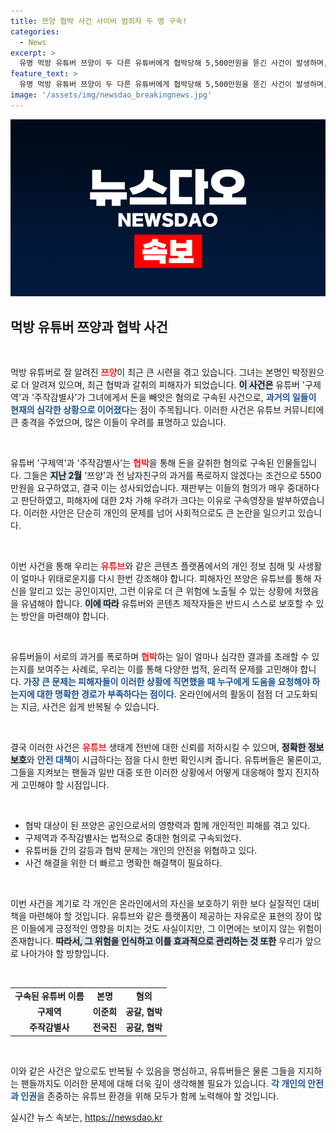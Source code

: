 ```yaml
---
title: 쯔양 협박 사건 사이버 범죄자 두 명 구속!
categories:
  - News
excerpt: >
  유명 먹방 유튜버 쯔양이 두 다른 유튜버에게 협박당해 5,500만원을 뜯긴 사건이 발생하며, 이들은 구속됐다. 피해자에 대한 2차 가해 우려로 법원은 구속영장을 발부했다. 사건의 전말을 알고 싶다면 클릭하세요!
feature_text: >
  유명 먹방 유튜버 쯔양이 두 다른 유튜버에게 협박당해 5,500만원을 뜯긴 사건이 발생하며, 이들은 구속됐다. 피해자에 대한 2차 가해 우려로 법원은 구속영장을 발부했다. 사건의 전말을 알고 싶다면 클릭하세요!
image: '/assets/img/newsdao_breakingnews.jpg'
---
```


<p><img src="/assets/img/newsdao_breakingnews.jpg" alt="ontimetimes 속보" /></p>

<h2 data-ke-size="size26">먹방 유튜버 쯔양과 협박 사건</h2>

<p data-ke-size="size16">&nbsp;</p>

<p>먹방 유튜버로 잘 알려진 <b><span style="color: #ee2323;">쯔양</span></b>이 최근 큰 시련을 겪고 있습니다. 그녀는 본명인 박정원으로 더 알려져 있으며, 최근 협박과 갈취의 피해자가 되었습니다. <b><span style="background-color: #21538527;">이 사건은</span></b> 유튜버 '구제역'과 '주작감별사'가 그녀에게서 돈을 빼앗은 혐의로 구속된 사건으로, <b><span style="color: #1a5490;">과거의 일들이 현재의 심각한 상황으로 이어졌다</span></b>는 점이 주목됩니다. 이러한 사건은 유튜브 커뮤니티에 큰 충격을 주었으며, 많은 이들이 우려를 표명하고 있습니다.</p>

<p data-ke-size="size16">&nbsp;</p>

<p>유튜버 '구제역'과 '주작감별사'는 <b><span style="color: #ee2323;">협박</span></b>을 통해 돈을 갈취한 혐의로 구속된 인물들입니다. 그들은 <b><span style="background-color: #21538527;">지난 2월</span></b> '쯔양'과 전 남자친구의 과거를 폭로하지 않겠다는 조건으로 5500만원을 요구하였고, 결국 이는 성사되었습니다. 재판부는 이들의 혐의가 매우 중대하다고 판단하였고, 피해자에 대한 2차 가해 우려가 크다는 이유로 구속영장을 발부하였습니다. 이러한 사안은 단순히 개인의 문제를 넘어 사회적으로도 큰 논란을 일으키고 있습니다.</p>

<p data-ke-size="size16">&nbsp;</p>

<p>이번 사건을 통해 우리는 <b><span style="color: #ee2323;">유튜브</span></b>와 같은 콘텐츠 플랫폼에서의 개인 정보 침해 및 사생활이 얼마나 위태로운지를 다시 한번 강조해야 합니다. 피해자인 쯔양은 유튜브를 통해 자신을 알리고 있는 공인이지만, 그런 이유로 더 큰 위험에 노출될 수 있는 상황에 처했음을 유념해야 합니다. <b><span style="background-color: #21538527;">이에 따라</span></b> 유튜버와 콘텐츠 제작자들은 반드시 스스로 보호할 수 있는 방안을 마련해야 합니다.</p>

<p data-ke-size="size16">&nbsp;</p>

<p>유튜버들이 서로의 과거를 폭로하며 <b><span style="color: #ee2323;">협박</span></b>하는 일이 얼마나 심각한 결과를 초래할 수 있는지를 보여주는 사례로, 우리는 이를 통해 다양한 법적, 윤리적 문제를 고민해야 합니다. <b><span style="color: #1a5490;">가장 큰 문제는 피해자들이 이러한 상황에 직면했을 때 누구에게 도움을 요청해야 하는지에 대한 명확한 경로가 부족하다는 점이다.</span></b> 온라인에서의 활동이 점점 더 고도화되는 지금, 사건은 쉽게 반복될 수 있습니다.</p>

<p data-ke-size="size16">&nbsp;</p>

<p>결국 이러한 사건은 <b><span style="color: #ee2323;">유튜브</span></b> 생태계 전반에 대한 신뢰를 저하시킬 수 있으며, <b><span style="background-color: #21538527;">정확한 정보 보호</span></b>와 <b><span style="color: #1a5490;">안전 대책</span></b>이 시급하다는 점을 다시 한번 확인시켜 줍니다. 유튜버들은 물론이고, 그들을 지켜보는 팬들과 일반 대중 또한 이러한 상황에서 어떻게 대응해야 할지 진지하게 고민해야 할 시점입니다.</p>

<p data-ke-size="size16">&nbsp;</p>

<ul>
    <li>협박 대상이 된 쯔양은 공인으로서의 영향력과 함께 개인적인 피해를 겪고 있다.</li>
    <li>구제역과 주작감별사는 법적으로 중대한 혐의로 구속되었다.</li>
    <li>유튜버들 간의 갈등과 협박 문제는 개인의 안전을 위협하고 있다.</li>
    <li>사건 해결을 위한 더 빠르고 명확한 해결책이 필요하다.</li>
</ul>

<p data-ke-size="size16">&nbsp;</p>

<p>이번 사건을 계기로 각 개인은 온라인에서의 자신을 보호하기 위한 보다 실질적인 대비책을 마련해야 할 것입니다. 유튜브와 같은 플랫폼이 제공하는 자유로운 표현의 장이 많은 이들에게 긍정적인 영향을 미치는 것도 사실이지만, 그 이면에는 보이지 않는 위험이 존재합니다. <b><span style="background-color: #21538527;">따라서, 그 위험을 인식하고 이를 효과적으로 관리하는 것 또한</span></b> 우리가 앞으로 나아가야 할 방향입니다.</p>

<p data-ke-size="size16">&nbsp;</p>

<table>
    <tr>
        <td style="text-align: center; height: 17px;"><b>구속된 유튜버 이름</b></td>
        <td style="text-align: center; height: 17px;"><b>본명</b></td>
        <td style="text-align: center; height: 17px;"><b>혐의</b></td>
    </tr>
    <tr>
        <td style="text-align: center; height: 17px;"><b>구제역</b></td>
        <td style="text-align: center; height: 17px;"><b>이준희</b></td>
        <td style="text-align: center; height: 17px;"><b>공갈, 협박</b></td>
    </tr>
    <tr>
        <td style="text-align: center; height: 17px;"><b>주작감별사</b></td>
        <td style="text-align: center; height: 17px;"><b>전국진</b></td>
        <td style="text-align: center; height: 17px;"><b>공갈, 협박</b></td>
    </tr>
</table>

<p data-ke-size="size16">&nbsp;</p>

<p>이와 같은 사건은 앞으로도 반복될 수 있음을 명심하고, 유튜버들은 물론 그들을 지지하는 팬들까지도 이러한 문제에 대해 더욱 깊이 생각해볼 필요가 있습니다. <b><span style="color: #1a5490;">각 개인의 안전과 인권</span></b>을 존중하는 유튜브 환경을 위해 모두가 함께 노력해야 할 것입니다.</p>
실시간 뉴스 속보는, <a href="https://newsdao.kr" rel="dofollow">https://newsdao.kr</a>


